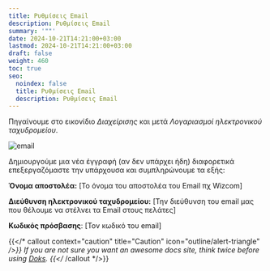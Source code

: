 ```yaml
---
title: Ρυθμίσεις Email
description: Ρυθμίσεις Email
summary: '""'
date: 2024-10-21T14:21:00+03:00
lastmod: 2024-10-21T14:21:00+03:00
draft: false
weight: 460
toc: true
seo:
  noindex: false
  title: Ρυθμίσεις Email
  description: Ρυθμίσεις Email
---
```

Πηγαίνουμε στο εικονίδιο *Διαχείρισης* και μετά *Λογαριασμοί ηλεκτρονικού ταχυδρομείου*.

![email](/images/email-settings.jpg "email")

Δημιουργούμε μια νέα έγγραφή (αν δεν υπάρχει ήδη) διαφορετικά επεξεργαζόμαστε την υπάρχουσα και συμπληρώνουμε τα εξής:

**Όνομα αποστολέα:** \[Το όνομα του αποστολέα του Email πχ Wizcom]

**Διεύθυνση ηλεκτρονικού ταχυδρομείου:** \[Την διεύθυνση του email μας που θέλουμε να στέλνει τα Email στους πελάτες] 

**Κωδικός πρόσβασης**: \[Τον κωδικό του email]

{{</* callout context="caution" title="Caution" icon="outline/alert-triangle" */>}}
If you are not sure you want an awesome docs site, think twice before using [Doks](https://getdoks.org/).
{{</* /callout */>}}
